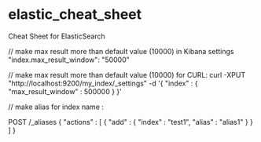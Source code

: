 # elastic_cheat_sheet
Cheat Sheet for ElasticSearch

// make max result more than default value (10000) in Kibana settings
"index.max_result_window": "50000"

// make max result more than default value (10000) for CURL:
curl -XPUT "http://localhost:9200/my_index/_settings" -d '{ "index" : { "max_result_window" : 500000 } }'

// make alias for index name :

POST /_aliases
{
    "actions" : [
        { "add" : { "index" : "test1", "alias" : "alias1" } }
    ]
}
